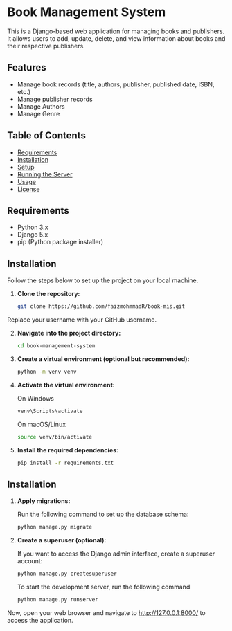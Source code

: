 # Book Management System

This is a Django-based web application for managing books and publishers. It allows users to add, update, delete, and view information about books and their respective publishers.

## Features

- Manage book records (title, authors, publisher, published date, ISBN, etc.)
- Manage publisher records
- Manage Authors
- Manage Genre

## Table of Contents

- [Requirements](#requirements)
- [Installation](#installation)
- [Setup](#setup)
- [Running the Server](#running-the-server)
- [Usage](#usage)
- [License](#license)

## Requirements

- Python 3.x
- Django 5.x
- pip (Python package installer)

## Installation

Follow the steps below to set up the project on your local machine.

1. **Clone the repository:**

   ```bash
   git clone https://github.com/faizmohmmadR/book-mis.git
   ```

Replace your username with your GitHub username.

2. **Navigate into the project directory:**

   ```bash
   cd book-management-system

   ```

3. **Create a virtual environment (optional but recommended):**

   ```bash
   python -m venv venv

   ```

4. **Activate the virtual environment:**

    On Windows

    ```bash
    venv\Scripts\activate

    ```

    On macOS/Linux

    ```bash
    source venv/bin/activate
    ```

6. **Install the required dependencies:**

   ```bash
   pip install -r requirements.txt

   ```

## Installation

1. **Apply migrations:**

    Run the following command to set up the database schema:

    ```bash 
    python manage.py migrate

    ```

2. **Create a superuser (optional):**

    If you want to access the Django admin interface, create a superuser account:

    ```bash
    python manage.py createsuperuser

    ```
    

    To start the development server, run the following command

    ```bash
    python manage.py runserver

    ```

Now, open your web browser and navigate to http://127.0.0.1:8000/ to access the application.
